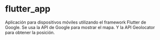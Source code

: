 # flutter_app

Aplicación para dispositivos móviles utilizando el framework Flutter de Google.
Se usa la API de Google para mostrar el mapa.
Y la API Geolocator para obtener la posición.

